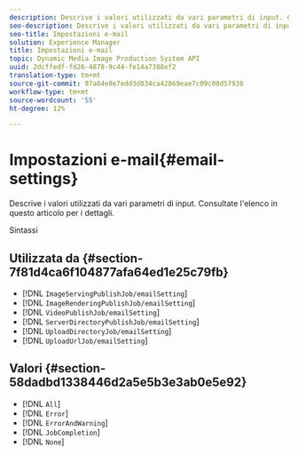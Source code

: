 ```yaml
---
description: Descrive i valori utilizzati da vari parametri di input. Consultate l'elenco in questo articolo per i dettagli.
seo-description: Descrive i valori utilizzati da vari parametri di input. Consultate l'elenco in questo articolo per i dettagli.
seo-title: Impostazioni e-mail
solution: Experience Manager
title: Impostazioni e-mail
topic: Dynamic Media Image Production System API
uuid: 2dcffedf-fd26-4878-9c44-fe14a7388ef2
translation-type: tm+mt
source-git-commit: 97a84e8e7edd3d834ca42069eae7c09c00d57938
workflow-type: tm+mt
source-wordcount: '55'
ht-degree: 12%

---
```



# Impostazioni e-mail{#email-settings}

Descrive i valori utilizzati da vari parametri di input. Consultate l&#39;elenco in questo articolo per i dettagli.

Sintassi

## Utilizzata da {#section-7f81d4ca6f104877afa64ed1e25c79fb}

* [!DNL `ImageServingPublishJob/emailSetting`]
* [!DNL `ImageRenderingPublishJob/emailSetting`]
* [!DNL `VideoPublishJob/emailSetting`]
* [!DNL `ServerDirectoryPublishJob/emailSetting`]
* [!DNL `UploadDirectoryJob/emailSetting`]
* [!DNL `UploadUrlJob/emailSetting`]

## Valori {#section-58dadbd1338446d2a5e5b3e3ab0e5e92}

* [!DNL `All`]
* [!DNL `Error`]
* [!DNL `ErrorAndWarning`]
* [!DNL `JobCompletion`]
* [!DNL `None`]

